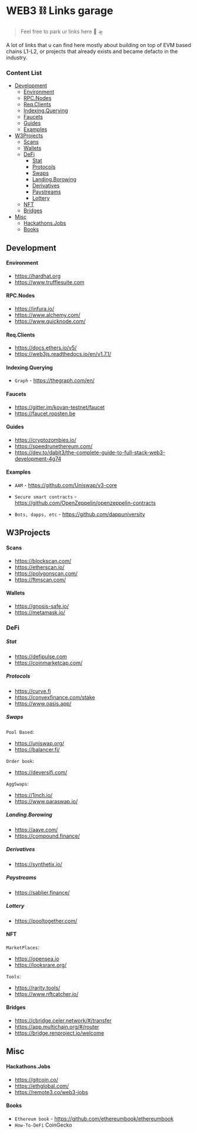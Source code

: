 # WEB3 ⛓ Links garage

> Feel free to park ur links here 🚙 🛸

A lot of links that u can find here mostly about building on top of EVM based chains L1-L2, 
or projects that already exists and became defacto in the industry.

### Content List
- [Development](#Development)
    - [Environment](#Environment)
    - [RPC.Nodes](#RPC.Nodes)
    - [Req.Clients](#Req.Clients)
    - [Indexing.Querying](#Indexing.Querying)
    - [Faucets](#Faucets)
    - [Guides](#Guides)
    - [Examples](#Examples)
- [W3Projects](#W3Projects)
    - [Scans](#Scans)
    - [Wallets](#Wallets)
    - [DeFi](#DeFi)
      -  [Stat](#Stat)
      -  [Protocols](#Protocols)
      -  [Swaps](#Swaps)
      -  [Landing.Borowing](#Landing.Borowing)
      -  [Derivatives](#Derivatives)
      -  [Paystreams](#Paystreams)
      -  [Lottery](#Lottery)
    - [NFT](#NFT)
    - [Bridges](#Bridges)
- [Misc](#Misc)
    - [Hackathons.Jobs](#Hackathons.Jobs)
    - [Books](#Books)

## Development

#### Environment
- https://hardhat.org
- https://www.trufflesuite.com


#### RPC.Nodes
- https://infura.io/
- https://www.alchemy.com/
- https://www.quicknode.com/

#### Req.Clients
- https://docs.ethers.io/v5/
- https://web3js.readthedocs.io/en/v1.7.1/

#### Indexing.Querying
- `Graph` - https://thegraph.com/en/

#### Faucets
- https://gitter.im/kovan-testnet/faucet
- https://faucet.ropsten.be

#### Guides
- https://cryptozombies.io/
- https://speedrunethereum.com/
- https://dev.to/dabit3/the-complete-guide-to-full-stack-web3-development-4g74


#### Examples
- `AAM` - https://github.com/Uniswap/v3-core

- `Secure smart contracts` -  https://github.com/OpenZeppelin/openzeppelin-contracts

- `Bots, dapps, etc` - https://github.com/dappuniversity

## W3Projects

#### Scans
- https://blockscan.com/
- https://etherscan.io/
- https://polygonscan.com/
- https://ftmscan.com/

#### Wallets
- https://gnosis-safe.io/
- https://metamask.io/

### DeFi

##### Stat
- https://defipulse.com
- https://coinmarketcap.com/

##### Protocols
- https://curve.fi
- https://convexfinance.com/stake
- https://www.oasis.app/

##### Swaps
`Pool Based`:
- https://uniswap.org/
- https://balancer.fi/

`Order book`:
- https://deversifi.com/

`AggSwaps`:
- https://1inch.io/
- https://www.paraswap.io/


##### Landing.Borowing
- https://aave.com/
- https://compound.finance/

##### Derivatives
- https://synthetix.io/

##### Paystreams
- https://sablier.finance/

##### Lottery
- https://pooltogether.com/

#### NFT
`MarketPlaces`:
- https://opensea.io
- https://looksrare.org/

`Tools`:
- https://rarity.tools/
- https://www.nftcatcher.io/

#### Bridges
- https://cbridge.celer.network/#/transfer
- https://app.multichain.org/#/router
- https://bridge.renproject.io/welcome

## Misc

#### Hackathons.Jobs
- https://gitcoin.co/
- https://ethglobal.com/
- https://remote3.co/web3-jobs

#### Books
- `Ethereum book` - https://github.com/ethereumbook/ethereumbook
- `How-To-DeFi` CoinGecko